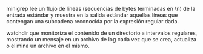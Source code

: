 minigrep lee un flujo de líneas (secuencias de bytes terminadas en \n)
 de la entrada estándar y muestra en la salida estándar aquellas líneas que contengan una subcadena
 reconocida por la expresión regular dada.

watchdir que monitoriza el contenido de un directorio a intervalos 
regulares, mostrando un mensaje en un archivo de log cada vez que se crea, actualiza o elimina un archivo en el mismo.
